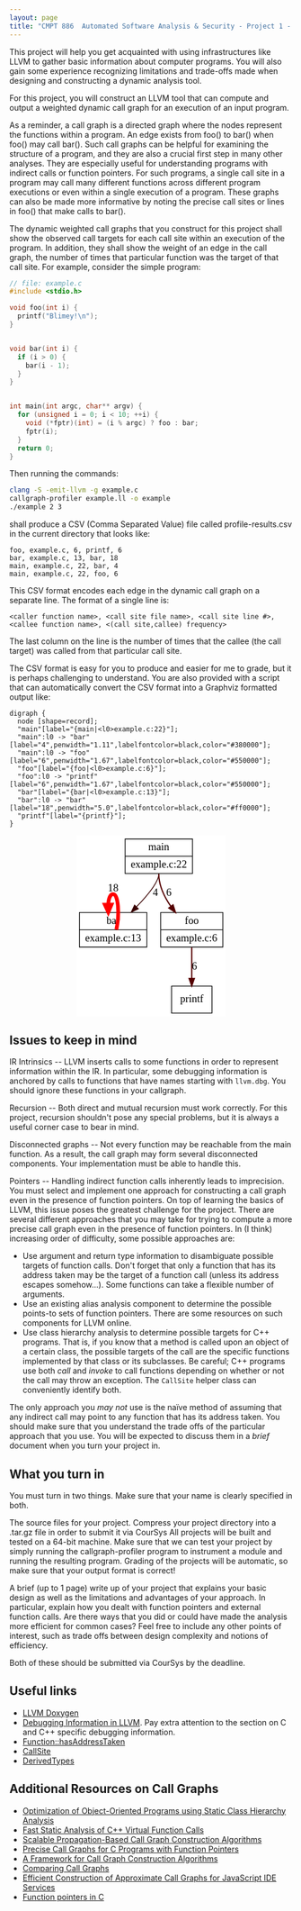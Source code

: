 ```yaml
---
layout: page
title: "CMPT 886  Automated Software Analysis & Security - Project 1 - Weighted Call Graphs"
---
```


This project will help you get acquainted with using infrastructures like LLVM to gather basic information about computer programs. You will also gain some experience recognizing limitations and trade-offs made when designing and constructing a dynamic analysis tool.

For this project, you will construct an LLVM tool that can compute and output a weighted dynamic call graph for an execution of an input program.

As a reminder, a call graph is a directed graph where the nodes represent the functions within a program. An edge exists from foo() to bar() when foo() may call bar(). Such call graphs can be helpful for examining the structure of a program, and they are also a crucial first step in many other analyses. They are especially useful for understanding programs with indirect calls or function pointers. For such programs, a single call site in a program may call many different functions across different program executions or even within a single execution of a program. These graphs can also be made more informative by noting the precise call sites or lines in foo() that make calls to bar().

The dynamic weighted call graphs that you construct for this project shall show the observed call targets for each call site within an execution of the program. In addition, they shall show the weight of an edge in the call graph, the number of times that particular function was the target of that call site. For example, consider the simple program:



```cpp
// file: example.c
#include <stdio.h>

void foo(int i) {
  printf("Blimey!\n");
}


void bar(int i) {
  if (i > 0) {
    bar(i - 1);
  }
}


int main(int argc, char** argv) {
  for (unsigned i = 0; i < 10; ++i) {
    void (*fptr)(int) = (i % argc) ? foo : bar;
    fptr(i);
  }
  return 0;
}
```

Then running the commands:

```bash
clang -S -emit-llvm -g example.c
callgraph-profiler example.ll -o example
./example 2 3
```

shall produce a CSV (Comma Separated Value) file called profile-results.csv in the current directory that looks like:

```
foo, example.c, 6, printf, 6
bar, example.c, 13, bar, 18
main, example.c, 22, bar, 4
main, example.c, 22, foo, 6
```

This CSV format encodes each edge in the dynamic call graph on a separate line. The format of a single line is:

```
<caller function name>, <call site file name>, <call site line #>, <callee function name>, <(call site,callee) frequency>
```

The last column on the line is the number of times that the callee (the call target) was called from that particular call site.

The CSV format is easy for you to produce and easier for me to grade, but it is perhaps challenging to understand. You are also provided with a script that can automatically convert the CSV format into a Graphviz formatted output like:

```
digraph {
  node [shape=record];
  "main"[label="{main|<l0>example.c:22}"];
  "main":l0 -> "bar" [label="4",penwidth="1.11",labelfontcolor=black,color="#380000"];
  "main":l0 -> "foo" [label="6",penwidth="1.67",labelfontcolor=black,color="#550000"];
  "foo"[label="{foo|<l0>example.c:6}"];
  "foo":l0 -> "printf" [label="6",penwidth="1.67",labelfontcolor=black,color="#550000"];
  "bar"[label="{bar|<l0>example.c:13}"];
  "bar":l0 -> "bar" [label="18",penwidth="5.0",labelfontcolor=black,color="#ff0000"];
  "printf"[label="{printf}"];
}
```


<svg style="display: block;margin:auto; background-color:white" width="200pt" height="241pt" viewBox="0.00 0.00 199.50 241.00" xmlns="http://www.w3.org/2000/svg" xmlns:xlink="http://www.w3.org/1999/xlink">
<g id="graph0" class="graph" transform="scale(1 1) rotate(0) translate(4 237)">
<title>%3</title>
<!-- printf -->
<g id="node1" class="node"><title>printf</title>
<polygon fill="none" stroke="black" points="123,-0.5 123,-36.5 177,-36.5 177,-0.5 123,-0.5"></polygon>
<text text-anchor="middle" x="150" y="-14.8" font-family="Times,serif" font-size="14.00">printf</text>
</g>
<!-- main -->
<g id="node2" class="node"><title>main</title>
<polygon fill="none" stroke="black" points="61,-186.5 61,-232.5 151,-232.5 151,-186.5 61,-186.5"></polygon>
<text text-anchor="middle" x="106" y="-217.3" font-family="Times,serif" font-size="14.00">main</text>
<polyline fill="none" stroke="black" points="61,-209.5 151,-209.5 "></polyline>
<text text-anchor="middle" x="106" y="-194.3" font-family="Times,serif" font-size="14.00">example.c:22</text>
</g>
<!-- bar -->
<g id="node3" class="node"><title>bar</title>
<polygon fill="none" stroke="black" points="0,-88.5 0,-134.5 90,-134.5 90,-88.5 0,-88.5"></polygon>
<text text-anchor="middle" x="45" y="-119.3" font-family="Times,serif" font-size="14.00">bar</text>
<polyline fill="none" stroke="black" points="0,-111.5 90,-111.5 "></polyline>
<text text-anchor="middle" x="45" y="-96.3" font-family="Times,serif" font-size="14.00">example.c:13</text>
</g>
<!-- main&#45;&gt;bar -->
<g id="edge1" class="edge"><title>main:l0-&gt;bar</title>
<path fill="none" stroke="#380000" stroke-width="1.11111" d="M106,-186C106,-175.597 91.3472,-157.736 76.4046,-142.226"></path>
<polygon fill="#380000" stroke="#380000" stroke-width="1.11111" points="78.6276,-139.496 69.1088,-134.844 73.6489,-144.417 78.6276,-139.496"></polygon>
<text text-anchor="middle" x="101.5" y="-156.8" font-family="Times,serif" font-size="14.00">4</text>
</g>
<!-- foo -->
<g id="node4" class="node"><title>foo</title>
<polygon fill="none" stroke="black" points="108.5,-88.5 108.5,-134.5 191.5,-134.5 191.5,-88.5 108.5,-88.5"></polygon>
<text text-anchor="middle" x="150" y="-119.3" font-family="Times,serif" font-size="14.00">foo</text>
<polyline fill="none" stroke="black" points="108.5,-111.5 191.5,-111.5 "></polyline>
<text text-anchor="middle" x="150" y="-96.3" font-family="Times,serif" font-size="14.00">example.c:6</text>
</g>
<!-- main&#45;&gt;foo -->
<g id="edge2" class="edge"><title>main:l0-&gt;foo</title>
<path fill="none" stroke="#550000" stroke-width="1.66667" d="M106,-186C106,-170.412 113.376,-155.268 122.087,-142.817"></path>
<polygon fill="#550000" stroke="#550000" stroke-width="1.66667" points="125.019,-144.742 128.258,-134.654 119.435,-140.521 125.019,-144.742"></polygon>
<text text-anchor="middle" x="119.5" y="-156.8" font-family="Times,serif" font-size="14.00">6</text>
</g>
<!-- bar&#45;&gt;bar -->
<g id="edge3" class="edge"><title>bar:l0-&gt;bar</title>
<path fill="none" stroke="#ff0000" stroke-width="5" d="M49.3073,-111.712C53.6428,-130.999 52.207,-159 45,-159 41.1086,-159 38.8998,-153.08 38.3735,-145.08"></path>
<polygon fill="#ff0000" stroke="#ff0000" stroke-width="5" points="42.7497,-145.028 38.5285,-134.962 34.0007,-144.894 42.7497,-145.028"></polygon>
<text text-anchor="middle" x="45" y="-162.8" font-family="Times,serif" font-size="14.00">18</text>
</g>
<!-- foo&#45;&gt;printf -->
<g id="edge4" class="edge"><title>foo:l0-&gt;printf</title>
<path fill="none" stroke="#550000" stroke-width="1.66667" d="M150,-88C150,-74.4789 150,-59.4566 150,-46.9335"></path>
<polygon fill="#550000" stroke="#550000" stroke-width="1.66667" points="153.5,-46.6722 150,-36.6722 146.5,-46.6723 153.5,-46.6722"></polygon>
<text text-anchor="middle" x="153.5" y="-58.8" font-family="Times,serif" font-size="14.00">6</text>
</g>
</g>
</svg>
 
## Issues to keep in mind
IR Intrinsics -- LLVM inserts calls to some functions in order to represent
information within the IR.
In particular, some debugging information is anchored by calls to functions
that have names starting with `llvm.dbg`.
You should ignore these functions in your callgraph.

Recursion -- Both direct and mutual recursion must work correctly.
For this project, recursion shouldn't pose any special problems, but it is
always a useful corner case to bear in mind.

Disconnected graphs -- Not every function may be reachable from the main
function.
As a result, the call graph may form several disconnected components.
Your implementation must be able to handle this.

Pointers -- Handling indirect function calls inherently leads to imprecision.
You must select and implement one approach for constructing a call graph even
in the presence of function pointers.
On top of learning the basics of LLVM, this issue poses the greatest challenge
for the project.
There are several different approaches that you may take for trying to compute
a more precise call graph even in the presence of function pointers.
In (I think) increasing order of difficulty, some possible approaches are:

* Use argument and return type information to disambiguate possible targets of 
  function calls.
  Don't forget that only a function that has its address taken may be the
  target of a function call (unless its address escapes somehow...).
  Some functions can take a flexible number of arguments.
* Use an existing alias analysis component to determine the possible points-to
  sets of function pointers.
  There are some resources on such components for LLVM online.
* Use class hierarchy analysis to determine possible targets for C++ programs.
  That is, if you know that a method is called upon an object of a certain
  class, the possible targets of the call are the specific functions implemented
  by that class or its subclasses.
  Be careful; C++ programs use both *call* and *invoke* to call functions
  depending on whether or not the call may throw an exception.
  The `CallSite` helper class can conveniently identify both.

The only approach you *may not* use is the naïve method of assuming that any
indirect call may point to any function that has its address taken.
You should make sure that you understand the trade offs of the particular
approach that you use.
You will be expected to discuss them in a *brief* document when you turn your
project in.


## What you turn in
You must turn in two things. Make sure that your name is clearly specified in both.

The source files for your project. Compress your project directory into a .tar.gz file in order to submit it via CourSys All projects will be built and tested on a 64-bit machine. Make sure that we can test your project by simply running the callgraph-profiler program to instrument a module and running the resulting program. Grading of the projects will be automatic, so make sure that your output format is correct!

A brief (up to 1 page) write up of your project that explains your basic design as well as the limitations and advantages of your approach. In particular, explain how you dealt with function pointers and external function calls. Are there ways that you did or could have made the analysis more efficient for common cases? Feel free to include any other points of interest, such as trade offs between design complexity and notions of efficiency.

Both of these should be submitted via CourSys by the deadline.


## Useful links

* [LLVM Doxygen](http://llvm.org/docs/doxygen/html/)
* [Debugging Information in LLVM](http://llvm.org/docs/SourceLevelDebugging.html).
  Pay extra attention to the section on C and C++ specific debugging information.
* [Function::hasAddressTaken](http://llvm.org/docs/doxygen/html/classllvm_1_1Function.html#aafc2232f97cd2d2fae9b4f5bda77a363)
* [CallSite](http://llvm.org/docs/doxygen/html/CallSite_8h_source.html)
* [DerivedTypes](http://llvm.org/docs/doxygen/html/DerivedTypes_8h_source.html)


## Additional Resources on Call Graphs

* [Optimization of Object-Oriented Programs using Static Class Hierarchy Analysis](ftp://ftp.cs.washington.edu/pub/chambers/hierarchy.ps.Z)
* [Fast Static Analysis of C++ Virtual Function Calls](http://www.cs.cornell.edu/courses/cs711/2005fa/papers/bs-oopsla96.pdf)
* [Scalable Propagation-Based Call Graph Construction Algorithms](http://web.cs.ucla.edu/~palsberg/paper/oopsla00.pdf)
* [Precise Call Graphs for C Programs with Function Pointers](http://www.cs.rpi.edu/~milanova/docs/paper_kluw.pdf)
* [A Framework for Call Graph Construction Algorithms](http://www.cs.washington.edu/research/projects/cecil/pubs/cgc-toplas.pdf)
* [Comparing Call Graphs](https://plg.uwaterloo.ca/~olhotak/pubs/paste07.pdf)
* [Efficient Construction of Approximate Call Graphs for JavaScript IDE Services](http://www.franktip.org/pubs/icse2013approximate.pdf)
* [Function pointers in C](http://blog.frama-c.com/index.php?post/2013/08/24/Function-pointers-in-C)



